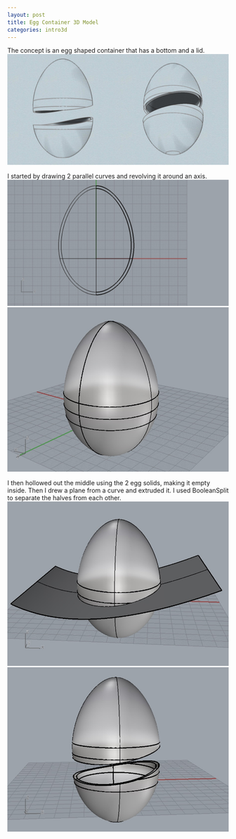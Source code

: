 ```yaml
---
layout: post
title: Egg Container 3D Model
categories: intro3d
---
```


The concept is an egg shaped container that has a bottom and a lid.
![alt text](/images/intro3d/week2/egg_final.jpg)

I started by drawing 2 parallel curves and revolving it around an axis.
![alt text](/images/intro3d/week2/egg1.jpg)
![alt text](/images/intro3d/week2/egg2.jpg)

I then hollowed out the middle using the 2 egg solids, making it empty inside.
Then I drew a plane from a curve and extruded it. I used BooleanSplit to separate the halves from each other.
![alt text](/images/intro3d/week2/egg3.jpg)
![alt text](/images/intro3d/week2/egg5.jpg)

